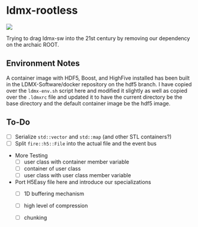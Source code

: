# ldmx-rootless

<a href="https://github.com/tomeichlersmith/ldmx-rootless/actions" alt="Actions">
    <img src="https://github.com/tomeichlersmith/ldmx-rootless/workflows/CI/badge.svg" />
</a>

Trying to drag ldmx-sw into the 21st century by removing our dependency on the archaic ROOT.

## Environment Notes

A container image with HDF5, Boost, and HighFive installed has been built in the LDMX-Software/docker
repository on the hdf5 branch. I have copied over the `ldmx-env.sh` script here and modified it slightly
as well as copied over the `.ldmxrc` file and updated it to have the current directory be the base directory
and the default container image be the hdf5 image.

## To-Do

- [ ] Serialize `std::vector` and `std::map` (and other STL containers?)
- [ ] Split `fire::h5::File` into the actual file and the event bus
- More Testing
  - [ ] user class with container member variable
  - [ ] container of user class
  - [ ] user class with user class member variable
- Port H5Easy file here and introduce our specializations
  - [ ] 1D buffering mechanism
  - [ ] high level of compression
  - [ ] chunking

